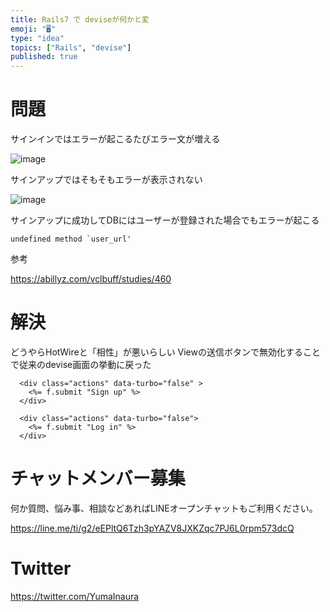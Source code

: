 ```yaml
---
title: Rails7 で deviseが何かと変
emoji: "🖥"
type: "idea"
topics: ["Rails", "devise"]
published: true
---
```



# 問題

サインインではエラーが起こるたびエラー文が増える

![image](https://user-images.githubusercontent.com/13635059/211134046-6b3c348f-1b79-4546-abe2-0ebae10843e1.png)

サインアップではそもそもエラーが表示されない

![image](https://user-images.githubusercontent.com/13635059/211134041-fbf99cd7-bd26-491b-99ba-8f9b8eead855.png)

サインアップに成功してDBにはユーザーが登録された場合でもエラーが起こる

```
undefined method `user_url'
```


参考

https://abillyz.com/vclbuff/studies/460

# 解決

どうやらHotWireと「相性」が悪いらしい
Viewの送信ボタンで無効化することで従来のdevise画面の挙動に戻った

```erb
  <div class="actions" data-turbo="false" >
    <%= f.submit "Sign up" %>
  </div>
```

```erb
  <div class="actions" data-turbo="false">
    <%= f.submit "Log in" %>
  </div>
```



# チャットメンバー募集


何か質問、悩み事、相談などあればLINEオープンチャットもご利用ください。

https://line.me/ti/g2/eEPltQ6Tzh3pYAZV8JXKZqc7PJ6L0rpm573dcQ


# Twitter

https://twitter.com/YumaInaura

